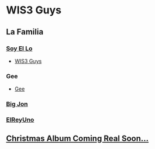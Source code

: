 # WIS3 Guys

## La Familia

### [Soy El Lo](https://www.facebook.com/soy.ello.77)
* [WIS3 Guys](https://www.youtube.com/@wis3guys731)

### Gee
- [Gee](https://soundcloud.com/wis3-guys)

### [Big Jon](jonathanhowarddev1)

### [ElReyUno](https://github.com/ElReyUno)

## [Christmas Album Coming Real Soon...](https://www.youtube.com/watch?v=1giQVuoTAFM)
